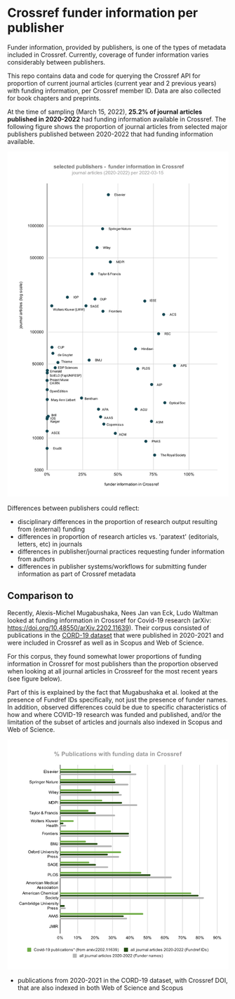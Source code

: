# Crossref funder information per publisher

Funder information, provided by publishers, is one of the types of metadata included in Crossref. 
Currently, coverage of funder information varies considerably between publishers.

This repo contains data and code for querying the Crossref API for proportion of current journal articles (current year and 2 previous years) with funding information, per Crossref member ID. Data are also collected for book chapters and preprints.

At the time of sampling (March 15, 2022), **25.2% of journal articles published in 2020-2022** had funding information available in Crossref. The following figure shows the proportion of journal articles from selected major publishers published between 2020-2022 that had funding information available.

![](figures/crossref_members_funder_info.svg)

Differences between publishers could reflect:  
-  disciplinary differences in the proportion of research output resulting from (external) funding  
-  differences in proportion of research articles vs. 'paratext' (editorials, letters, etc) in journals  
-  differences in publisher/journal practices requesting funder information from authors  
-  differences in publisher systems/workflows for submitting funder information as part of Crossref metadata  


## Comparison to   

Recently, Alexis-Michel Mugabushaka, Nees Jan van Eck, Ludo Waltman looked at funding information in Crossref for Covid-19 research (arXiv: https://doi.org/10.48550/arXiv.2202.11639). Their corpus consisted of publications in the [CORD-19 dataset](https://allenai.org/data/cord-19) that were published in 2020-2021 and were included in Crossref as well as in Scopus and Web of Science. 

For this corpus, they found somewhat lower proportions of funding information in Crossref for most publishers than the proportion observed when looking at all journal articles in Crossreef for the most recent years (see figure below). 

Part of this is explained by the fact that Mugabushaka et al. looked at the presence of Fundref IDs specifically, not just the presence of funder names. In addition, observed differences could be due to specific characteristics of how and where COVID-19 research was funded and published, and/or the limitation of the subset of articles and journals also indexed in Scopus and Web of Science.    

![**Crossref coverage of funding information - comparison to Covid-19 papers in [arXiv:2202.11639](https://arxiv.org/abs/2202.11639)** ](figures/crossref_funder_info_cf_arxiv_2202_11639.svg)

* publications from 2020-2021 in the CORD-19 dataset, with Crossref DOI, that are also indexed in both Web of Science and Scopus

